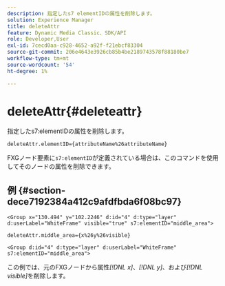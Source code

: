 ```yaml
---
description: 指定したs7 elementIDの属性を削除します。
solution: Experience Manager
title: deleteAttr
feature: Dynamic Media Classic、SDK/API
role: Developer,User
exl-id: 7cecd0aa-c928-4652-a92f-f21ebcf83304
source-git-commit: 206e4643e3926cb85b4be2189743578f88180be7
workflow-type: tm+mt
source-wordcount: '54'
ht-degree: 1%

---
```


# deleteAttr{#deleteattr}

指定したs7:elementIDの属性を削除します。

`deleteAttr.elementID={attributeName%26attributeName}`

FXGノード要素に`s7:elementID`が定義されている場合は、このコマンドを使用してそのノードの属性を削除できます。

## 例 {#section-dece7192384a412c9afdfbda6f08bc97}

`<Group x="130.494" y="102.2246" d:id="4" d:type="layer" d:userLabel="WhiteFrame" visible="true" s7:elementID="middle_area">`

`deleteAttr.middle_area={x%26y%26visible}`

`<Group d:id="4" d:type="layer" d:userLabel="WhiteFrame" s7:elementID="middle_area">`

この例では、元のFXGノードから属性&#x200B;*[!DNL x]*、*[!DNL y]*、および&#x200B;*[!DNL visible]*&#x200B;を削除します。
